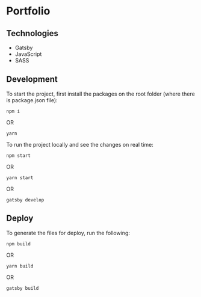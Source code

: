 # Portfolio

## Technologies
- Gatsby
- JavaScript
- SASS

## Development
To start the project, first install the packages on the root folder (where there is package.json file):
```
npm i
```
OR
```
yarn
```
To run the project locally and see the changes on real time:
```
npm start
```
OR
```
yarn start
```
OR
```
gatsby develop
```

## Deploy
To generate the files for deploy, run the following:
```
npm build
```
OR
```
yarn build
```
OR
```
gatsby build
```
